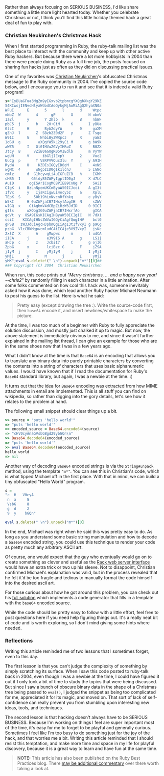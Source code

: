 Rather than always focusing on SERIOUS BUSINESS, I'd like share something a little more light hearted today. Whether you celebrate Christmas or not, I think you'll find this little holiday themed hack a great deal of fun to play with.

### Christian Neukirchen's Christmas Hack

When I first started programming in Ruby, the ruby-talk mailing list was the best place to interact with the community and keep up with other active Ruby hackers. But because there were a lot more hobbyists in 2004 than there were people doing Ruby as a full time job, the posts focused on sharing fun hacks just as often as they did on discussing practical issues.

One of my favorites was [Christian Neukirchen](http://twitter.com/#!/chneukirchen)'s obfuscated Christmas message to the Ruby community in 2004. I've copied the source code below, and I encourage you to run it and see that it is indeed a valid Ruby program!

```ruby
s="IyBUaGFua3MgZm9yIGxvb2tpbmcgYXQgbXkgY29kZ
S4KIwojIENvcHlyaWdodCAoQykgMjAwMiAgQ2hyaXN0a
WFuI      E       5       l       d     Wtpc                                
mNoZ  W       4      gP       G       N obmV
1a2l      y       Y 2hlb  k       B     nbWF
pbC5  j       b    20+CiM     K       I yBUa
GlzI      H       Byb2dyYW        0     gaXM
gZnJ  l       Z  SBzb2Z0d2F   y       Z Tsge
W91I      G     NhbiByZWRpc3      R     yaWJ
1dGU  g        aXQgYW5kL29yCi M       g bW9k
aWZ5      I   Gl0IHVuZGVyIHRoZ    S     B0ZX
Jtcy  B      vZiB0aGUgR05VIEdlb       m VyYW
wgUH      V      ibGljIExpY       2     Vuc2
UuCg  p       T VERPVVQuc3lu  Y       y A9IH
RydW      U    KZDEsIGQyID0gM     C     4xNS
wgMC  4       wNgpzID0gIk1lcnJ        5 IGNo
cmlz      d  G1hcywgLi4uIGFuZCB   h     IGhh
cHB5  I     G5ldyB5ZWFyIgptID0gJ      X d7LC
AuID       ogISArICogMCBPIEB9CnUg P     SAiI
CIgK  i   BzLnNpemUKCnByaW50ICJcci    A gI3t
1fVx      y   IjsKCigwLi4ocy5z    a     XplL
TEpK  S      50b19hLnNvcnRfYnkg       e yByY
W5kI      H 0uZWFjaCB7IHxyfAogIH  N     sZWV
wIGQ  x    CiAgbmV4dCBpZiBzW3JdID     0 9ICI
gIls      wXQogIG0uZWFjaCB7IHxrfAo      gICA
gdVt  y  XSA9IGsKICAgIHByaW50ICIgIC   N 7dX1
cciI    KICAgIHNsZWVwIGQyCiAgfQogIHV    bcl0
gPSB   zW3JdCiAgcHJpbnQgIiAgI3t1fVxyI g p9Cg
pzbG  VlcCBkMgpwcmludCAiICAje3V9IVxyI   jsKc
2xlZ  X       A    gMwpwc     m       l udCA
iICA      j        e3V9IS A       g     LS1j
aHJp  c       z    JcbiI7     C       g ojIG
ZpbG      x        lciBzc G       F     jZSA
jIyM  j       I    yMjIyM     j       I yMjI
yMjI      y       M       j       I     yMjI
yMK";eval s.delete!(" \n").unpack("m*")[0]##
### Copyright (C) 2004  Christian Neukirchen
```

When run, this code prints out <i>"Merry christmas, ... and a happy new year! --chris2"</i> by randomly filling in each character in a little animation. After some folks commented on how cool this hack was, someone inevitably asked how it was done, which lead another Ruby hacker Michael Neumann to post his guess to the list. Here is what he said:

>Pretty easy (except drawing the tree :). Write the source-code first, then `base64` encode it, and insert newlines/whitespace to make the picture.

At the time, I was too much of a beginner with Ruby to fully appreciate the solution discussion, and mostly just chalked it up to magic. But now, the above statement is immediately obvious to me, and since it wasn't further explained in the mailing list thread, I can give an example for those who are in the same shoes now that I was in a few years ago.

What I didn't know at the time is that `Base64` is an encoding that allows you to translate any binary data into purely printable characters by converting the contents into a string of characters that uses basic alphanumeric values. I would have known that if I read the documentation for Ruby's `Base64` standard library, but again, I was a newbie at the time. :)

It turns out that the idea for `Base64` encoding was extracted from how MIME attachments in email are implemented. This is all stuff you can find on wikipedia, so rather than digging into the gory details, let's see how it relates to the problem at hand.

The following small snippet should clear things up a bit.

```ruby
>> source = "puts 'hello world'"
=> "puts 'hello world'"
>> encoded_source = Base64.encode64(source)
=> "cHV0cyAnaGVsbG8gd29ybGQn\n"
>> Base64.decode64(encoded_source)
=> "puts 'hello world'"
>> eval Base64.decode64(encoded_source)
hello world
=> nil
```

Another way of decoding `Base64` encoded strings is via the `String#unpack` method, using the template `"m*"`. You can see this in Christian's code, which is what tipped Michael off in the first place. With that in mind, we can build a tiny obfuscated "Hello World" program.

```ruby
s = 
"c  H   V0cyA 
 n  a     G
 VsbG     8
 g  d     2
 9  y    bGQn"

eval s.delete(" \n").unpack("m*")[0]
```

In the end, Michael was right when he said this was pretty easy to do. As long
as you understand some basic string manipulation and how to decode a `base64` 
encoded string, you could use this technique to render your code as pretty much any arbitrary ASCII art.

Of course, one would expect that the guy who eventually would go on to create something as clever and useful as the [Rack web server interface](https://github.com/rack/rack) would have an extra trick or two up his sleeve. Not to disappoint, Christian confirmed Michael's explanation was valid, but in the process revealed that he felt it'd be too fragile and tedious to manually format the code himself into the desired ascii art.

For those curious about how he got around this problem, you can check out his [full solution](http://groups.google.com/group/comp.lang.ruby/msg/aa5b4f8eaa85e6b8?dmode=source)
 which implements a code generator that fills in a template with the `base64` encoded source.

While the code should be pretty easy to follow with a little effort, feel free to post questions here if you need help figuring things out. It's a really neat bit of code and is worth exploring, so I don't mind giving some hints where needed.

### Reflections

Writing this article reminded me of two lessons that I sometimes forget, even to this day.

The first lesson is that you can't judge the complexity of something by simply scratching its surface. When I saw this code posted to ruby-talk back in 2004, even though I was a newbie at the time, I could have figured it out if I only took a bit of time to study the topics that were being discussed. But since I saw a bunch of obscure binary data in the shape of a Christmas tree being passed to `eval()`, I judged the snippet as being too complicated for me, appreciated it for its magic, and moved on. That sort of lack of self-confidence can really prevent you from stumbling upon interesting new ideas, tools, and techniques.

The second lesson is that hacking doesn't always have to be SERIOUS BUSINESS.
Because I'm working on things I feel are super important most of the time, it's
easy for me to forget to be playful and generally curious. Sometimes I feel like
I'm too busy to do something just for the joy of the hack, and that worries me a bit. 
Writing this article reminded that I should resist this temptation, and make more 
time and space in my life for playful discovery, because it is a great way to learn 
and have fun at the same time.

  
> **NOTE:** This article has also been published on the Ruby Best Practices blog. There [may be additional commentary](http://blog.rubybestpractices.com/posts/gregory/045-issue-14-obfuscations.html#disqus_thread) 
over there worth taking a look at.
